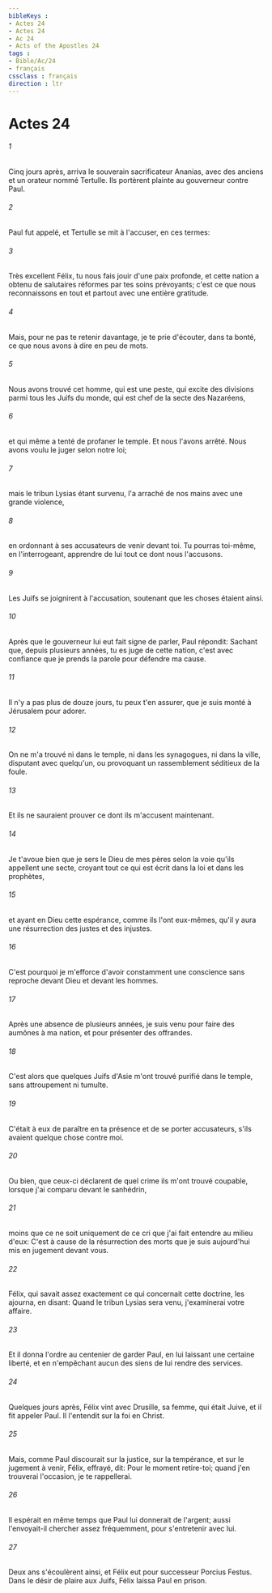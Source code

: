 ```yaml
---
bibleKeys : 
- Actes 24
- Actes 24
- Ac 24
- Acts of the Apostles 24
tags : 
- Bible/Ac/24
- français
cssclass : français
direction : ltr
---
```


# Actes 24

###### 1
Cinq jours après, arriva le souverain sacrificateur Ananias, avec des anciens et un orateur nommé Tertulle. Ils portèrent plainte au gouverneur contre Paul.
###### 2
Paul fut appelé, et Tertulle se mit à l'accuser, en ces termes:
###### 3
Très excellent Félix, tu nous fais jouir d'une paix profonde, et cette nation a obtenu de salutaires réformes par tes soins prévoyants; c'est ce que nous reconnaissons en tout et partout avec une entière gratitude.
###### 4
Mais, pour ne pas te retenir davantage, je te prie d'écouter, dans ta bonté, ce que nous avons à dire en peu de mots.
###### 5
Nous avons trouvé cet homme, qui est une peste, qui excite des divisions parmi tous les Juifs du monde, qui est chef de la secte des Nazaréens,
###### 6
et qui même a tenté de profaner le temple. Et nous l'avons arrêté. Nous avons voulu le juger selon notre loi;
###### 7
mais le tribun Lysias étant survenu, l'a arraché de nos mains avec une grande violence,
###### 8
en ordonnant à ses accusateurs de venir devant toi. Tu pourras toi-même, en l'interrogeant, apprendre de lui tout ce dont nous l'accusons.
###### 9
Les Juifs se joignirent à l'accusation, soutenant que les choses étaient ainsi.
###### 10
Après que le gouverneur lui eut fait signe de parler, Paul répondit: Sachant que, depuis plusieurs années, tu es juge de cette nation, c'est avec confiance que je prends la parole pour défendre ma cause.
###### 11
Il n'y a pas plus de douze jours, tu peux t'en assurer, que je suis monté à Jérusalem pour adorer.
###### 12
On ne m'a trouvé ni dans le temple, ni dans les synagogues, ni dans la ville, disputant avec quelqu'un, ou provoquant un rassemblement séditieux de la foule.
###### 13
Et ils ne sauraient prouver ce dont ils m'accusent maintenant.
###### 14
Je t'avoue bien que je sers le Dieu de mes pères selon la voie qu'ils appellent une secte, croyant tout ce qui est écrit dans la loi et dans les prophètes,
###### 15
et ayant en Dieu cette espérance, comme ils l'ont eux-mêmes, qu'il y aura une résurrection des justes et des injustes.
###### 16
C'est pourquoi je m'efforce d'avoir constamment une conscience sans reproche devant Dieu et devant les hommes.
###### 17
Après une absence de plusieurs années, je suis venu pour faire des aumônes à ma nation, et pour présenter des offrandes.
###### 18
C'est alors que quelques Juifs d'Asie m'ont trouvé purifié dans le temple, sans attroupement ni tumulte.
###### 19
C'était à eux de paraître en ta présence et de se porter accusateurs, s'ils avaient quelque chose contre moi.
###### 20
Ou bien, que ceux-ci déclarent de quel crime ils m'ont trouvé coupable, lorsque j'ai comparu devant le sanhédrin,
###### 21
moins que ce ne soit uniquement de ce cri que j'ai fait entendre au milieu d'eux: C'est à cause de la résurrection des morts que je suis aujourd'hui mis en jugement devant vous.
###### 22
Félix, qui savait assez exactement ce qui concernait cette doctrine, les ajourna, en disant: Quand le tribun Lysias sera venu, j'examinerai votre affaire.
###### 23
Et il donna l'ordre au centenier de garder Paul, en lui laissant une certaine liberté, et en n'empêchant aucun des siens de lui rendre des services.
###### 24
Quelques jours après, Félix vint avec Drusille, sa femme, qui était Juive, et il fit appeler Paul. Il l'entendit sur la foi en Christ.
###### 25
Mais, comme Paul discourait sur la justice, sur la tempérance, et sur le jugement à venir, Félix, effrayé, dit: Pour le moment retire-toi; quand j'en trouverai l'occasion, je te rappellerai.
###### 26
Il espérait en même temps que Paul lui donnerait de l'argent; aussi l'envoyait-il chercher assez fréquemment, pour s'entretenir avec lui.
###### 27
Deux ans s'écoulèrent ainsi, et Félix eut pour successeur Porcius Festus. Dans le désir de plaire aux Juifs, Félix laissa Paul en prison.

